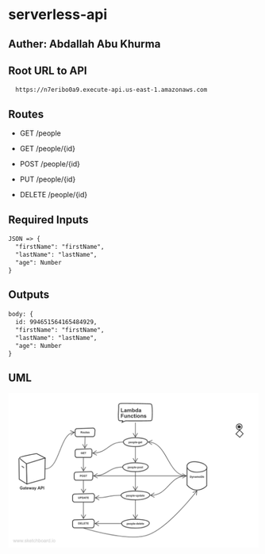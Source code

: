# serverless-api

## Auther: Abdallah Abu Khurma

## Root URL to API

      https://n7eribo0a9.execute-api.us-east-1.amazonaws.com

## Routes

  * GET /people

  * GET /people/{id}

  * POST /people/{id}

  * PUT /people/{id}

  * DELETE /people/{id}

## Required Inputs

    JSON => {
      "firstName": "firstName",
      "lastName": "lastName",
      "age": Number
    }

## Outputs

    body: {
      id: 994651564165484929,
      "firstName": "firstName",
      "lastName": "lastName",
      "age": Number
    }

## UML

![uml](./class18.png)
